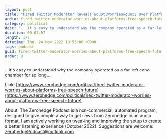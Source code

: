 ```yaml
---
layout: post
title: "Fired Twitter Moderator Reveals &quot;Worries&quot; Over Platform's Free Speech Future"
audio: fired-twitter-moderator-worries-about-platforms-free-speech-future-0
category: political
desc: "...it's easy to understand why the company operated as a far-left echo chamber for so long..."
duration: 00:02:57
length: 177
datetime: Thu, 24 Nov 2022 18:55:00 +0000
tags: podcast
guid: fired-twitter-moderator-worries-about-platforms-free-speech-future-0
order: 0
---
```

...it's easy to understand why the company operated as a far-left echo chamber for so long...

Link: [https://www.zerohedge.com/political/fired-twitter-moderator-worries-about-platforms-free-speech-future](https://www.zerohedge.com/political/fired-twitter-moderator-worries-about-platforms-free-speech-future)

About: The Zerohedge Podcast is a non-commercial, automated program, designed to give people a way to get news from Zerohedge in an audio format.  I am actively working on tweaking and improving the setup to create a better listening experience (October 2022).  Suggestions are welcome: [zerohedgePodcast@outlook.com](mailto:zerohedgePodcast@outlook.com)